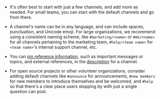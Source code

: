 * It's often best to start with just a few channels, and add more as
  needed. For small teams, you can start with the default channels
  and go from there.

* A channel's name can be in any language, and can include spaces, punctuation,
  and Unicode emoji. For large organizations, we recommend using a consistent naming
  scheme, like `#marketing/<name>` or `#mk/<name>` for all channels
  pertaining to the marketing team, `#help/<team name>` for
  `<team name>`'s internal support channel, etc.

* You can [pin reference information](/help/pin-information), such as important
  messages or topics, and external references, in the
  [description](/help/view-channel-information#view-channel-description) for a
  channel.

* For open source projects or other volunteer organizations, consider
  adding default channels like `#announce` for announcements, `#new
  members` for new members to introduce themselves and be welcomed,
  and `#help` so that there's a clear place users stopping by with
  just a single question can post.
